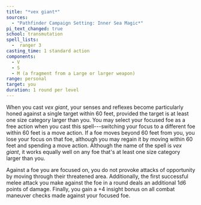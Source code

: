 ```yaml
---
title: "*vex giant*"
sources:
  - "Pathfinder Campaign Setting: Inner Sea Magic*"
pi_text_changed: true
school: transmutation
spell_lists:
  -  ranger 3
casting_time: 1 standard action
components:
  - V
  - S
  - M (a fragment from a Large or larger weapon)
range: personal
target: you
duration: 1 round per level
---
```


When you cast *vex giant*, your senses and reflexes become particularly honed against a single target within 60 feet, provided the target is at least one size category larger than you. You may select your focused foe as a free action when you cast this spell---switching your focus to a different foe within 60 feet is a move action. If a foe moves beyond 60 feet from you, you lose your focus on that foe, although you may regain it by moving within 60 feet and spending a move action. Although the name of the spell is *vex giant*, it works equally well on any foe that's at least one size category larger than you.

Against a foe you are focused on, you do not provoke attacks of opportunity by moving through their threatened area. Additionally, the first successful melee attack you make against the foe in a round deals an additional 1d6 points of damage. Finally, you gain a +4 insight bonus on all combat maneuver checks made against your focused foe.
